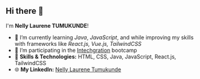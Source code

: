 ## Hi there 👋

I'm **Nelly Laurene TUMUKUNDE**!

- 🌱 I’m currently learning *Java*, *JavaScript*, and while improving my skills with frameworks like *React.js, Vue.js, TailwindCSS*
- 🔭 I’m participating in the [Intechgration](https://intechgration.io/) bootcamp
- 🚀 **Skills & Technologies:** HTML, CSS, Java, JavaScript, React.js, TailwindCSS
- 🌐 **My LinkedIn:** [Nelly Laurene Tumukunde](https://www.linkedin.com/in/nelly-laurene-tumukunde/)

